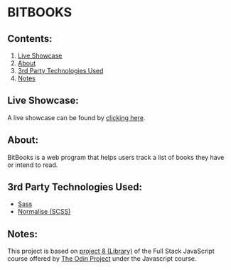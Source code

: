 # BITBOOKS

## Contents:
1. [Live Showcase](#live-showcase)
2. [About](#about)
3. [3rd Party Technologies Used](#3rd-party-technologies-used)
4. [Notes](#notes)

## Live Showcase:
A live showcase can be found by [clicking here]().

## About:
BitBooks is a web program that helps users track a list of books they have or intend to read.

## 3rd Party Technologies Used:
- [Sass](https://sass-lang.com/)
- [Normalise (SCSS)]()

## Notes:
This project is based on [project 8 (Library)](https://www.theodinproject.com/lessons/node-path-javascript-library) of the Full Stack JavaScript course offered by [The Odin Project](https://www.theodinproject.com/dashboard) under the Javascript course.
